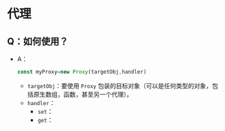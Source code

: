 # 代理

## Q：如何使用？

* A：

  ````javascript
  const myProxy=new Proxy(targetObj,handler)
  ````

  * `targetObj`：要使用 `Proxy` 包装的目标对象（可以是任何类型的对象，包括原生数组，函数，甚至另一个代理）。
  * `handler`：
    * `set`：
    * `get`：